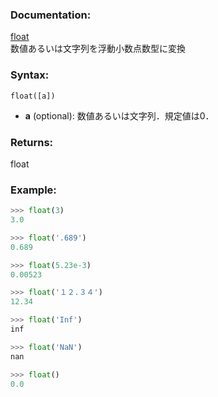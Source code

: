 ### Documentation:

[float](https://docs.python.org/ja/3/library/functions.html#float)  
数値あるいは文字列を浮動小数点数型に変換

### Syntax:

```float([a])```

- **a** (optional): 数値あるいは文字列．規定値は0．

### Returns:

float

### Example: 

```python
>>> float(3)
3.0

>>> float('.689')
0.689

>>> float(5.23e-3)
0.00523

>>> float('１２.３４')
12.34

>>> float('Inf')
inf

>>> float('NaN')
nan

>>> float()
0.0

```